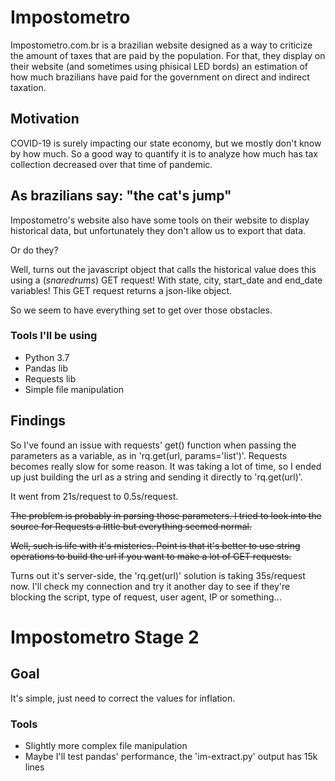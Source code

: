 # Impostometro

Impostometro.com.br is a brazilian website designed as a way to criticize the
amount of taxes that are paid by the population. For that, they display on their
website (and sometimes using phisical LED bords) an estimation of how much
brazilians have paid for the government on direct and indirect taxation.

## Motivation

COVID-19 is surely impacting our state economy, but we mostly don't know by how
much. So a good way to quantify it is to analyze how much has tax collection
decreased over that time of pandemic.

## As brazilians say: "the cat's jump"

Impostometro's website also have some tools on their website to display historical
data, but unfortunately they don't allow us to export that data.

Or do they?

Well, turns out the javascript object that calls the historical value does this
using a (*snaredrums*) GET request! With state, city, start_date and end_date
variables! This GET request returns a json-like object.

So we seem to have everything set to get over those obstacles.

### Tools I'll be using

* Python 3.7
* Pandas lib
* Requests lib
* Simple file manipulation

## Findings

So I've found an issue with requests' get() function when passing the parameters
as a variable, as in 'rq.get(url, params='list')'. Requests becomes really slow
for some reason. It was taking a lot of time, so I ended up just building the
url as a string and sending it directly to 'rq.get(url)'.

It went from 21s/request to 0.5s/request.

~~The problem is probably in parsing those parameters. I tried to look into the~~
~~source for Requests a little but everything seemed normal.~~

~~Well, such is life with it's misteries. Point is that it's better to use string~~
~~operations to build the url if you want to make a lot of GET requests.~~

Turns out it's server-side, the 'rq.get(url)' solution is taking 35s/request now.
I'll check my connection and try it another day to see if they're blocking the
script, type of request, user agent, IP or something...

# Impostometro Stage 2

## Goal

It's simple, just need to correct the values for inflation.

### Tools

* Slightly more complex file manipulation
* Maybe I'll test pandas' performance, the 'im-extract.py' output has 15k lines